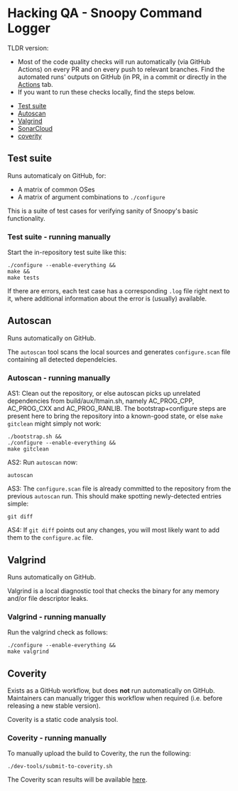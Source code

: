 # Hacking QA - Snoopy Command Logger

TLDR version:
- Most of the code quality checks will run automatically (via GitHub Actions)
  on every PR and on every push to relevant branches. Find the automated
  runs' outputs on GitHub (in PR, in a commit or directly in
  the [Actions](https://github.com/a2o/snoopy/actions) tab.
- If you want to run these checks locally, find the steps below.

* [Test suite](#test-suite)
* [Autoscan](#autoscan)
* [Valgrind](#valgrind)
* [SonarCloud](#sonarcloud)
* [coverity](#coverity)



## Test suite

Runs automaticaly on GitHub, for:
- A matrix of common OSes
- A matrix of argument combinations to `./configure`

This is a suite of test cases for verifying sanity of Snoopy's basic functionality.


### Test suite - running manually

Start the in-repository test suite like this:
```shell
./configure --enable-everything &&
make &&
make tests
```
If there are errors, each test case has a corresponding `.log` file right next to
it, where additional information about the error is (usually) available.



## Autoscan

Runs automatically on GitHub.

The `autoscan` tool scans the local sources and generates `configure.scan` file
containing all detected dependelcies.


### Autoscan - running manually

AS1: Clean out the repository, or else autoscan picks up unrelated dependencies
from build/aux/ltmain.sh, namely AC_PROG_CPP, AC_PROG_CXX and AC_PROG_RANLIB.
The bootstrap+configure steps are present here to bring the repository into a
known-good state, or else `make gitclean` might simply not work:
```shell
./bootstrap.sh &&
./configure --enable-everything &&
make gitclean
```

AS2: Run `autoscan` now:
```shell
autoscan
```

AS3: The `configure.scan` file is already committed to the repository from the
previous `autoscan` run. This should make spotting newly-detected entries simple:
```shell
git diff
```

AS4: If `git diff` points out any changes, you will most likely want to add them
to the `configure.ac` file.



## Valgrind

Runs automatically on GitHub.

Valgrind is a local diagnostic tool that checks the binary for any memory and/or
file descriptor leaks.


### Valgrind - running manually

Run the valgrind check as follows:
```shell
./configure --enable-everything &&
make valgrind
```



## Coverity

Exists as a GitHub workflow, but does **not** run automatically on GitHub.
Maintainers can manually trigger this workflow when required (i.e. before releasing a new stable version).

Coverity is a static code analysis tool.


### Coverity - running manually

To manually upload the build to Coverity, the run the following:
```shell
./dev-tools/submit-to-coverity.sh
```

The Coverity scan results will be available [here](https://scan.coverity.com/projects/a2o-snoopy?tab=overview).
